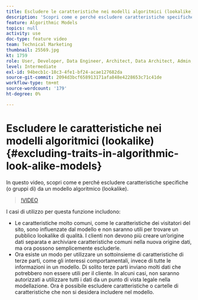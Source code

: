 ```yaml
---
title: Escludere le caratteristiche nei modelli algoritmici (lookalike)
description: 'Scopri come e perché escludere caratteristiche specifiche (o gruppi di) da un modello algoritmico (lookalike). '
feature: Algorithmic Models
topics: null
activity: use
doc-type: feature video
team: Technical Marketing
thumbnail: 25569.jpg
kt: 1759
role: User, Developer, Data Engineer, Architect, Data Architect, Admin, Leader
level: Intermediate
exl-id: 94becb1c-18c3-4fe1-bf24-acae127682da
source-git-commit: 2094d3bcf658913171afa848e4228653c71c41de
workflow-type: tm+mt
source-wordcount: '179'
ht-degree: 0%

---
```


# Escludere le caratteristiche nei modelli algoritmici (lookalike) {#excluding-traits-in-algorithmic-look-alike-models}

In questo video, scopri come e perché escludere caratteristiche specifiche (o gruppi di) da un modello algoritmico (lookalike).

>[!VIDEO](https://video.tv.adobe.com/v/25569/?quality=12)

I casi di utilizzo per questa funzione includono:

* Le caratteristiche molto comuni, come le caratteristiche dei visitatori del sito, sono influenzate dal modello e non saranno utili per trovare un pubblico lookalike di qualità. I clienti non devono più creare un’origine dati separata e archiviare caratteristiche comuni nella nuova origine dati, ma ora possono semplicemente escluderle.
* Ora esiste un modo per utilizzare un sottoinsieme di caratteristiche di terze parti, come gli interessi comportamentali, invece di tutte le informazioni in un modello. Di solito terze parti inviano molti dati che potrebbero non essere utili per il cliente. In alcuni casi, non saranno autorizzati a utilizzare tutti i dati da un punto di vista legale nella modellazione. Ora è possibile escludere caratteristiche o cartelle di caratteristiche che non si desidera includere nel modello.
